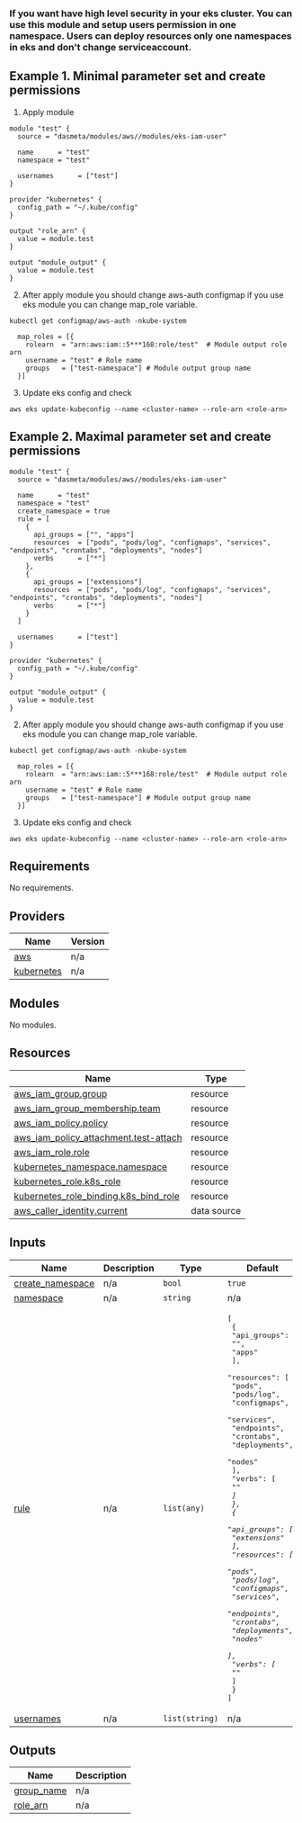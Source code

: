 ### If you want have high level security in your eks cluster. You can use this module and setup users permission in one namespace. Users can deploy resources only one namespaces in eks and don't change serviceaccount.

## Example 1. Minimal parameter set and create permissions

1. Apply module

```
module "test" {
  source = "dasmeta/modules/aws//modules/eks-iam-user"

  name      = "test"
  namespace = "test"

  usernames      = ["test"]
}

provider "kubernetes" {
  config_path = "~/.kube/config"
}

output "role_arn" {
  value = module.test
}

output "module_output" {
  value = module.test
}
```

2. After apply module you should change aws-auth configmap if you use eks module you can change map_role variable.

```
kubectl get configmap/aws-auth -nkube-system
```

```
  map_roles = [{
    rolearn  = "arn:aws:iam::5***168:role/test"  # Module output role arn
    username = "test" # Role name
    groups   = ["test-namespace"] # Module output group name
  }]
```

3. Update eks config and check

```
aws eks update-kubeconfig --name <cluster-name> --role-arn <role-arn>
```

## Example 2. Maximal parameter set and create permissions

```
module "test" {
  source = "dasmeta/modules/aws//modules/eks-iam-user"

  name      = "test"
  namespace = "test"
  create_namespace = true
  rule = [
    {
      api_groups = ["", "apps"]
      resources  = ["pods", "pods/log", "configmaps", "services", "endpoints", "crontabs", "deployments", "nodes"]
      verbs      = ["*"]
    },
    {
      api_groups = ["extensions"]
      resources  = ["pods", "pods/log", "configmaps", "services", "endpoints", "crontabs", "deployments", "nodes"]
      verbs      = ["*"]
    }
  ]

  usernames      = ["test"]
}

provider "kubernetes" {
  config_path = "~/.kube/config"
}

output "module_output" {
  value = module.test
}

```

2. After apply module you should change aws-auth configmap if you use eks module you can change map_role variable.

```
kubectl get configmap/aws-auth -nkube-system
```

```
  map_roles = [{
    rolearn  = "arn:aws:iam::5***168:role/test"  # Module output role arn
    username = "test" # Role name
    groups   = ["test-namespace"] # Module output group name
  }]
```

3. Update eks config and check

```
aws eks update-kubeconfig --name <cluster-name> --role-arn <role-arn>
```

<!-- BEGINNING OF PRE-COMMIT-TERRAFORM DOCS HOOK -->
## Requirements

No requirements.

## Providers

| Name | Version |
|------|---------|
| <a name="provider_aws"></a> [aws](#provider\_aws) | n/a |
| <a name="provider_kubernetes"></a> [kubernetes](#provider\_kubernetes) | n/a |

## Modules

No modules.

## Resources

| Name | Type |
|------|------|
| [aws_iam_group.group](https://registry.terraform.io/providers/hashicorp/aws/latest/docs/resources/iam_group) | resource |
| [aws_iam_group_membership.team](https://registry.terraform.io/providers/hashicorp/aws/latest/docs/resources/iam_group_membership) | resource |
| [aws_iam_policy.policy](https://registry.terraform.io/providers/hashicorp/aws/latest/docs/resources/iam_policy) | resource |
| [aws_iam_policy_attachment.test-attach](https://registry.terraform.io/providers/hashicorp/aws/latest/docs/resources/iam_policy_attachment) | resource |
| [aws_iam_role.role](https://registry.terraform.io/providers/hashicorp/aws/latest/docs/resources/iam_role) | resource |
| [kubernetes_namespace.namespace](https://registry.terraform.io/providers/hashicorp/kubernetes/latest/docs/resources/namespace) | resource |
| [kubernetes_role.k8s_role](https://registry.terraform.io/providers/hashicorp/kubernetes/latest/docs/resources/role) | resource |
| [kubernetes_role_binding.k8s_bind_role](https://registry.terraform.io/providers/hashicorp/kubernetes/latest/docs/resources/role_binding) | resource |
| [aws_caller_identity.current](https://registry.terraform.io/providers/hashicorp/aws/latest/docs/data-sources/caller_identity) | data source |

## Inputs

| Name | Description | Type | Default | Required |
|------|-------------|------|---------|:--------:|
| <a name="input_create_namespace"></a> [create\_namespace](#input\_create\_namespace) | n/a | `bool` | `true` | no |
| <a name="input_namespace"></a> [namespace](#input\_namespace) | n/a | `string` | n/a | yes |
| <a name="input_rule"></a> [rule](#input\_rule) | n/a | `list(any)` | <pre>[<br/>  {<br/>    "api_groups": [<br/>      "",<br/>      "apps"<br/>    ],<br/>    "resources": [<br/>      "pods",<br/>      "pods/log",<br/>      "configmaps",<br/>      "services",<br/>      "endpoints",<br/>      "crontabs",<br/>      "deployments",<br/>      "nodes"<br/>    ],<br/>    "verbs": [<br/>      "*"<br/>    ]<br/>  },<br/>  {<br/>    "api_groups": [<br/>      "extensions"<br/>    ],<br/>    "resources": [<br/>      "pods",<br/>      "pods/log",<br/>      "configmaps",<br/>      "services",<br/>      "endpoints",<br/>      "crontabs",<br/>      "deployments",<br/>      "nodes"<br/>    ],<br/>    "verbs": [<br/>      "*"<br/>    ]<br/>  }<br/>]</pre> | no |
| <a name="input_usernames"></a> [usernames](#input\_usernames) | n/a | `list(string)` | n/a | yes |

## Outputs

| Name | Description |
|------|-------------|
| <a name="output_group_name"></a> [group\_name](#output\_group\_name) | n/a |
| <a name="output_role_arn"></a> [role\_arn](#output\_role\_arn) | n/a |
<!-- END OF PRE-COMMIT-TERRAFORM DOCS HOOK -->
